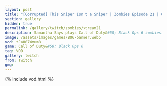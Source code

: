 ```yaml
---
layout: post
title: "[Corrupted] This Sniper Isn't a Sniper | Zombies Episode 21 | Call of Duty: Black Ops 6"
section: gallery
hidden: true
permalink: /gallery/twitch/zombies/stream21
description: Samantha Says plays Call of Duty&#58; Black Ops 6 zombies. Episode 21.
image: /assets/images/games/BO6-banner.webp
vod: tJa007Wmum8
game: Call of Duty&#58; Black Ops 6
tag: VOD
gallery: twitch
from: Twitch
gmg:
---
```

{% include vod.html %}